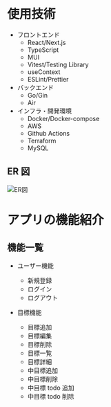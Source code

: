 # 使用技術

- フロントエンド
  - React/Next.js
  - TypeScript
  - MUI
  - Vitest/Testing Library
  - useContext
  - ESLint/Prettier
- バックエンド
  - Go/Gin
  - Air
- インフラ・開発環境
  - Docker/Docker-compose
  - AWS
  - Github Actions
  - Terraform
  - MySQL

## ER 図

![ER図](https://storage.googleapis.com/zenn-user-upload/df36d936b4b6-20240121.png)

# アプリの機能紹介

## 機能一覧

- ユーザー機能

  - 新規登録
  - ログイン
  - ログアウト

- 目標機能
  - 目標追加
  - 目標編集
  - 目標削除
  - 目標一覧
  - 目標詳細
  - 中目標追加
  - 中目標削除
  - 中目標 todo 追加
  - 中目標 todo 削除
